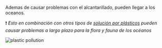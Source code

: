 [by]: <> (Eduardo avila)
[date]: <> (8 de marzo 2020)
[title]: <> (Di adios a las toallas humedas)

Ademas de causar problemas con el alcantarillado, pueden llegar a los oceanos.

 :heavy_exclamation_mark: *Esto en combinación con otros tipos de [solución por plásticos](https://link) pueden causar problemas a largo plazo para la flora y fauna de los océanos*

![plastic pollution](http://localhost:3000/image/Plastic_Pollution_in_Ghana.jpg/{{token}})

